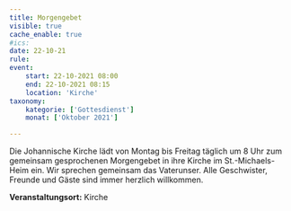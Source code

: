 ```yaml
---
title: Morgengebet
visible: true
cache_enable: true
#ics: 
date: 22-10-21
rule: 
event:
	start: 22-10-2021 08:00
	end: 22-10-2021 08:15
	location: 'Kirche'
taxonomy:
	kategorie: ['Gottesdienst']
	monat: ['Oktober 2021']

---
```

Die Johannische Kirche lädt von Montag bis Freitag täglich um 8 Uhr zum gemeinsam gesprochenen Morgengebet in ihre Kirche im St.-Michaels-Heim ein. Wir sprechen gemeinsam das Vaterunser. Alle Geschwister, Freunde und Gäste sind immer herzlich willkommen.



**Veranstaltungsort:** Kirche

